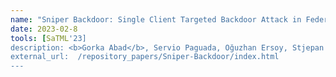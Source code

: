 ```yaml
---
name: "Sniper Backdoor: Single Client Targeted Backdoor Attack in Federated Learning"
date: 2023-02-8
tools: [SaTML'23]
description: <b>Gorka Abad</b>, Servio Paguada, Oğuzhan Ersoy, Stjepan Picek, Víctor Julio Ramírez-Durán, Aitor Urbieta
external_url:  /repository_papers/Sniper-Backdoor/index.html
---
```


